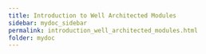 ```yaml
---
title: Introduction to Well Architected Modules
sidebar: mydoc_sidebar
permalink: introduction_well_architected_modules.html
folder: mydoc
---
```

